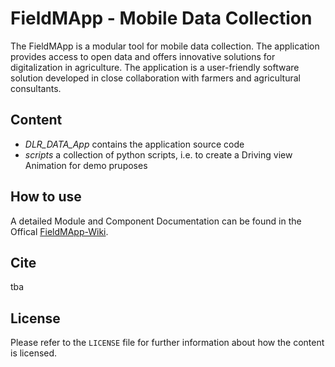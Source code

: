 # FieldMApp - Mobile Data Collection

The FieldMApp is a modular tool for mobile data collection. The application provides access to open data and offers innovative solutions for digitalization in agriculture. The application is a user-friendly software solution developed in close collaboration with farmers and agricultural consultants.


## Content

- *DLR_DATA_App* contains the application source code
- *scripts* a collection of python scripts, i.e. to create a Driving view Animation for demo pruposes

## How to use 

A detailed Module and Component Documentation can be found in the Offical [FieldMApp-Wiki](https://fieldmapp.github.io/docs/developeroverview/profiling/).

## Cite

tba


## License
Please refer to the `LICENSE` file for further information about how the content is licensed.

